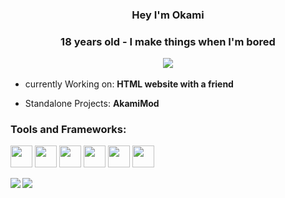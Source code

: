 <h3 align="center">Hey I'm Okami
<h3 align="center">
18 years old - I make things when I'm bored 
  </p>
<img src="https://visitor-badge.glitch.me/badge?page_id=snww.snww"</br>
</p>
</h2>
  
- currently Working on: **HTML website with a friend**
  
- Standalone Projects: **AkamiMod**
<p>
  
</a>
<div>
<h3 align="left">Tools and Frameworks:</h3>
<img src="https://raw.githubusercontent.com/alexnaiman/alexnaiman/master/resources/dev/html.svg" height="35px" style="vertical-align:top margin:6px 4px" />
<img src="https://raw.githubusercontent.com/alexnaiman/alexnaiman/master/resources/dev/js.svg" height="35px" style="vertical-align:top margin:6px 4px" />
<img src="https://raw.githubusercontent.com/alexnaiman/alexnaiman/master/resources/dev/csharp.svg" height="35px" style="vertical-align:top margin:6px 4px" />
<img src="https://raw.githubusercontent.com/alexnaiman/alexnaiman/master/resources/dev/python.svg" height="35px" style="vertical-align:top margin:6px 4px" />
<img src="https://raw.githubusercontent.com/alexnaiman/alexnaiman/master/resources/dev/unity.svg" height="35px" style="vertical-align:top margin:6px 4px" />
<img src="https://raw.githubusercontent.com/alexnaiman/alexnaiman/master/resources/dev/bash.svg" height="35px" style="vertical-align:top margin:6px 4px" />
  
<p><img align="left" src="https://github-readme-stats.vercel.app/api?username=Okami-i&show_icons=true&hide=contribs,prs&cache_seconds=86400&theme=midnight-purple" />
<img align="left" src="https://github-readme-stats.vercel.app/api/top-langs/?username=Okami-i&theme=midnight-purple&show_icons=true" />
</p>
